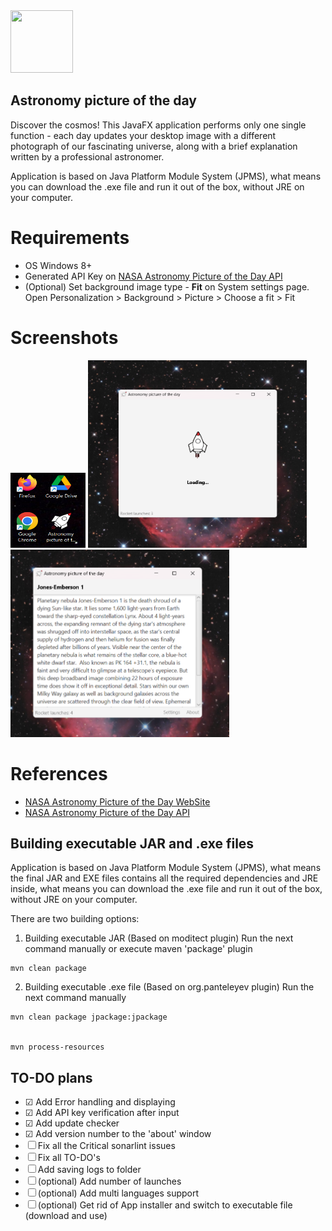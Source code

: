 <img height="100" src="src\main\resources\img\logo.ico" width="100"/>

## Astronomy picture of the day
Discover the cosmos! This JavaFX application performs only one single function - each day updates 
your desktop image with a different photograph of our fascinating universe, 
along with a brief explanation written by a professional astronomer.

Application is based on Java Platform Module System (JPMS), what means you
can download the .exe file and run it out of the box, without JRE on your computer.

[//]: # (![Rocket launches: ]&#40;https://api.countapi.xyz/get/com.panko.astronomy_picture_of_the_day/launches&#41;)

# Requirements
- OS Windows 8+
- Generated API Key on [NASA Astronomy Picture of the Day API](https://data.nasa.gov/Space-Science/Astronomy-Picture-of-the-Day-API/ez2w-t8ua)
- (Optional) Set background image type - **Fit** on System settings page. 
Open Personalization > Background > Picture > Choose a fit > Fit

# Screenshots
<img height="120" width="120" src="src\main\resources\img\shortcut_logo.png"/>
<img height="300" width="350" src="src\main\resources\img\loading_screenshot_1.png"/>
<img height="300" width="350" src="src\main\resources\img\loading_screenshot_2.png"/>

# References
- [NASA Astronomy Picture of the Day WebSite](https://apod.nasa.gov/apod/astropix.html)
- [NASA Astronomy Picture of the Day API](https://data.nasa.gov/Space-Science/Astronomy-Picture-of-the-Day-API/ez2w-t8ua)

## Building executable JAR and .exe files 
Application is based on Java Platform Module System (JPMS), what means
the final JAR and EXE files contains all the required dependencies and JRE inside, what means you
can download the .exe file and run it out of the box, without JRE on your computer.

There are two building options:
1) Building executable JAR (Based on moditect plugin)
Run the next command manually or execute maven 'package' plugin
```
mvn clean package
```

2) Building executable .exe file (Based on org.panteleyev plugin)
Run the next command manually
```
mvn clean package jpackage:jpackage


mvn process-resources
```

## TO-DO plans
- ☑ Add Error handling and displaying
- ☑ Add API key verification after input
- ☑ Add update checker
- ☑ Add version number to the 'about' window
- ☐ Fix all the Critical sonarlint issues
- ☐ Fix all TO-DO's
- ☐ Add saving logs to folder
- ☐ (optional) Add number of launches
- ☐ (optional) Add multi languages support
- ☐ (optional) Get rid of App installer and switch to executable file (download and use)
